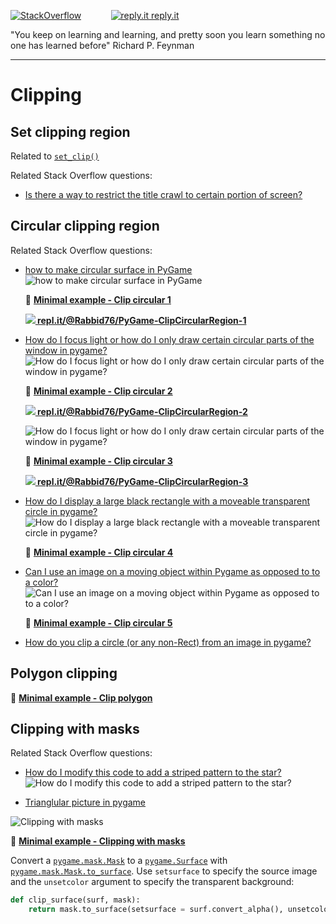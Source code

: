 [![StackOverflow](https://stackexchange.com/users/flair/7322082.png)](https://stackoverflow.com/users/5577765/rabbid76?tab=profile) &nbsp;&nbsp;&nbsp;&nbsp;&nbsp;&nbsp;&nbsp;&nbsp;&nbsp;&nbsp; [![reply.it](../../resource/logo/Repl_it_logo_80.png) reply.it](https://repl.it/repls/folder/PyGame%20Examples)

"You keep on learning and learning, and pretty soon you learn something no one has learned before"
Richard P. Feynman

---

# Clipping

## Set clipping region

Related to [`set_clip()`](https://www.pygame.org/docs/ref/surface.html#pygame.Surface.set_clip)

Related Stack Overflow questions:

- [Is there a way to restrict the title crawl to certain portion of screen?](https://stackoverflow.com/questions/60508313/is-there-a-way-to-restrict-the-title-crawl-to-certain-portion-of-screen)

## Circular clipping region

Related Stack Overflow questions:

- [how to make circular surface in PyGame](https://stackoverflow.com/questions/64075338/how-to-make-circular-surface-in-pygame/64075812#64075812)  
  ![how to make circular surface in PyGame](https://i.stack.imgur.com/koG1J.png)

  :scroll: **[Minimal example - Clip circular 1](../../examples/minimal_examples/pygame_minimal_clip_circular_1.py)**

  **[![](https://i.stack.imgur.com/5jD0C.png) repl.it/@Rabbid76/PyGame-ClipCircularRegion-1](https://replit.com/@Rabbid76/PyGame-ClipCircularRegion-1#main.py)**

- [How do I focus light or how do I only draw certain circular parts of the window in pygame?](https://stackoverflow.com/questions/61657481/how-do-i-focus-light-or-how-do-i-only-draw-certain-circular-parts-of-the-window/61658124#61658124)  
  ![How do I focus light or how do I only draw certain circular parts of the window in pygame?](https://i.stack.imgur.com/pbiAC.gif)
  
  :scroll: **[Minimal example - Clip circular 2](../../examples/minimal_examples/pygame_minimal_clip_circular_2.py)**

  **[![](https://i.stack.imgur.com/5jD0C.png) repl.it/@Rabbid76/PyGame-ClipCircularRegion-2](https://replit.com/@Rabbid76/PyGame-ClipCircularRegion-2#main.py)**

  ![How do I focus light or how do I only draw certain circular parts of the window in pygame?](https://i.stack.imgur.com/Pt2IY.gif)

  :scroll: **[Minimal example - Clip circular 3](../../examples/minimal_examples/pygame_minimal_clip_circular_3.py)**

  **[![](https://i.stack.imgur.com/5jD0C.png) repl.it/@Rabbid76/PyGame-ClipCircularRegion-3](https://replit.com/@Rabbid76/PyGame-ClipCircularRegion-3#main.py)**

- [How do I display a large black rectangle with a moveable transparent circle in pygame?](https://stackoverflow.com/questions/57393670/how-do-i-display-a-large-black-rectangle-with-a-moveable-transparent-circle-in-p/57612836#57612836)  
  ![How do I display a large black rectangle with a moveable transparent circle in pygame?](https://i.stack.imgur.com/JLkq4.gif)

  :scroll: **[Minimal example - Clip circular 4](../../examples/minimal_examples/pygame_minimal_clip_circular_4.py)**

- [Can I use an image on a moving object within Pygame as opposed to to a color?](https://stackoverflow.com/questions/65851274/can-i-use-an-image-on-a-moving-object-within-pygame-as-opposed-to-to-a-color/65851431#65851431)  
  ![Can I use an image on a moving object within Pygame as opposed to to a color?](https://i.stack.imgur.com/kIAeK.gif)  

  :scroll: **[Minimal example - Clip circular 5](../../examples/minimal_examples/pygame_minimal_clip_circular_5.py)**

- [How do you clip a circle (or any non-Rect) from an image in pygame?](https://stackoverflow.com/questions/74970507/how-do-you-clip-a-circle-or-any-non-rect-from-an-image-in-pygame/74970625#74970625)  

## Polygon clipping

:scroll: **[Minimal example - Clip polygon](../../examples/minimal_examples/pygame_minimal_clip_polygon_1.py)**

## Clipping with masks

Related Stack Overflow questions:

- [How do I modify this code to add a striped pattern to the star?](https://stackoverflow.com/questions/76633186/how-do-i-modify-this-code-to-add-a-striped-pattern-to-the-star/76634395#76634395)  
  ![How do I modify this code to add a striped pattern to the star?](https://i.stack.imgur.com/eWygj.png)  

- [Trianglular picture in pygame](https://stackoverflow.com/questions/77714070/trianglular-picture-in-pygame/77714179#77714179)

![Clipping with masks](https://i.stack.imgur.com/HkRcD.png)

:scroll: **[Minimal example - Clipping with masks](../../examples/minimal_examples/pygame_minimal_clip_mask.py)**

Convert a [`pygame.mask.Mask`](https://www.pygame.org/docs/ref/mask.html#pygame.mask.Mask) to a [`pygame.Surface`](https://www.pygame.org/docs/ref/surface.html) with [`pygame.mask.Mask.to_surface`](https://www.pygame.org/docs/ref/mask.html#pygame.mask.Mask.to_surface). Use `setsurface` to specify the source image and the `unsetcolor` argument to specify the transparent background:

```py
def clip_surface(surf, mask):
    return mask.to_surface(setsurface = surf.convert_alpha(), unsetcolor = (0, 0, 0, 0))
```
